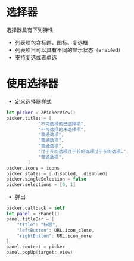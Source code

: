 # 选择器
选择器具有下列特性
- 列表项包含标题、图标、复选框
- 列表项目可以具有不同的显示状态（enabled）
- 支持复选或者单选

# 使用选择器
* 定义选择器样式
``` swift
let picker = ZPickerView()
picker.titles = [
            "不可选择的已选择项",
            "不可选择的未选择项",
            "普通选项",
            "普通选项",
            "普通选项",
            "过于长的选项过于长的选项过于长的选项…",
            "普通选项",
        ]
picker.icons = icons
picker.states = [.disabled, .disabled]
picker.singleSelection = false
picker.selections = [0, 1]
```
* 弹出
``` swift
picker.callback = self
let panel = ZPanel()
panel.titleBar = [
    "title": "标题",
    "leftButton": URL.icon_close,
    "rightButton": URL.icon_more
]
panel.content = picker
panel.popUp(target: view)
```
